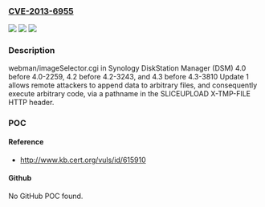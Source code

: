 ### [CVE-2013-6955](https://cve.mitre.org/cgi-bin/cvename.cgi?name=CVE-2013-6955)
![](https://img.shields.io/static/v1?label=Product&message=n%2Fa&color=blue)
![](https://img.shields.io/static/v1?label=Version&message=n%2Fa&color=blue)
![](https://img.shields.io/static/v1?label=Vulnerability&message=n%2Fa&color=brighgreen)

### Description

webman/imageSelector.cgi in Synology DiskStation Manager (DSM) 4.0 before 4.0-2259, 4.2 before 4.2-3243, and 4.3 before 4.3-3810 Update 1 allows remote attackers to append data to arbitrary files, and consequently execute arbitrary code, via a pathname in the SLICEUPLOAD X-TMP-FILE HTTP header.

### POC

#### Reference
- http://www.kb.cert.org/vuls/id/615910

#### Github
No GitHub POC found.

